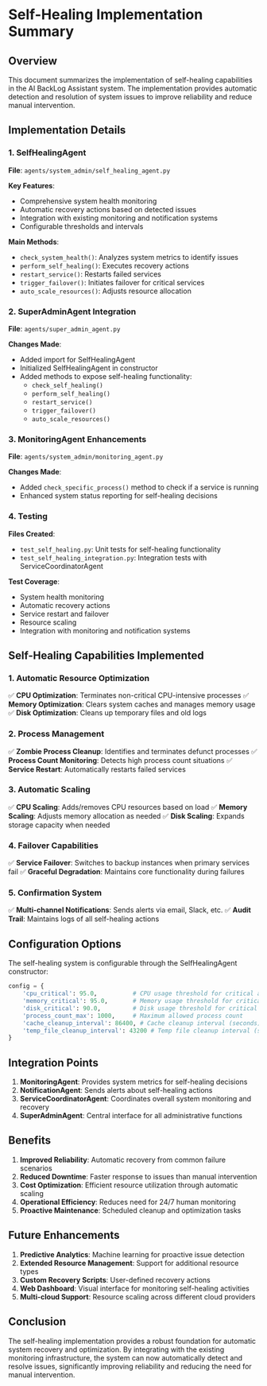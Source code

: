 


# Self-Healing Implementation Summary

## Overview

This document summarizes the implementation of self-healing capabilities in the AI BackLog Assistant system. The implementation provides automatic detection and resolution of system issues to improve reliability and reduce manual intervention.

## Implementation Details

### 1. SelfHealingAgent

**File**: `agents/system_admin/self_healing_agent.py`

**Key Features**:
- Comprehensive system health monitoring
- Automatic recovery actions based on detected issues
- Integration with existing monitoring and notification systems
- Configurable thresholds and intervals

**Main Methods**:
- `check_system_health()`: Analyzes system metrics to identify issues
- `perform_self_healing()`: Executes recovery actions
- `restart_service()`: Restarts failed services
- `trigger_failover()`: Initiates failover for critical services
- `auto_scale_resources()`: Adjusts resource allocation

### 2. SuperAdminAgent Integration

**File**: `agents/super_admin_agent.py`

**Changes Made**:
- Added import for SelfHealingAgent
- Initialized SelfHealingAgent in constructor
- Added methods to expose self-healing functionality:
  - `check_self_healing()`
  - `perform_self_healing()`
  - `restart_service()`
  - `trigger_failover()`
  - `auto_scale_resources()`

### 3. MonitoringAgent Enhancements

**File**: `agents/system_admin/monitoring_agent.py`

**Changes Made**:
- Added `check_specific_process()` method to check if a service is running
- Enhanced system status reporting for self-healing decisions

### 4. Testing

**Files Created**:
- `test_self_healing.py`: Unit tests for self-healing functionality
- `test_self_healing_integration.py`: Integration tests with ServiceCoordinatorAgent

**Test Coverage**:
- System health monitoring
- Automatic recovery actions
- Service restart and failover
- Resource scaling
- Integration with monitoring and notification systems

## Self-Healing Capabilities Implemented

### 1. Automatic Resource Optimization

✅ **CPU Optimization**: Terminates non-critical CPU-intensive processes
✅ **Memory Optimization**: Clears system caches and manages memory usage
✅ **Disk Optimization**: Cleans up temporary files and old logs

### 2. Process Management

✅ **Zombie Process Cleanup**: Identifies and terminates defunct processes
✅ **Process Count Monitoring**: Detects high process count situations
✅ **Service Restart**: Automatically restarts failed services

### 3. Automatic Scaling

✅ **CPU Scaling**: Adds/removes CPU resources based on load
✅ **Memory Scaling**: Adjusts memory allocation as needed
✅ **Disk Scaling**: Expands storage capacity when needed

### 4. Failover Capabilities

✅ **Service Failover**: Switches to backup instances when primary services fail
✅ **Graceful Degradation**: Maintains core functionality during failures

### 5. Confirmation System

✅ **Multi-channel Notifications**: Sends alerts via email, Slack, etc.
✅ **Audit Trail**: Maintains logs of all self-healing actions

## Configuration Options

The self-healing system is configurable through the SelfHealingAgent constructor:

```python
config = {
    'cpu_critical': 95.0,          # CPU usage threshold for critical action
    'memory_critical': 95.0,       # Memory usage threshold for critical action
    'disk_critical': 90.0,         # Disk usage threshold for critical action
    'process_count_max': 1000,     # Maximum allowed process count
    'cache_cleanup_interval': 86400, # Cache cleanup interval (seconds)
    'temp_file_cleanup_interval': 43200 # Temp file cleanup interval (seconds)
}
```

## Integration Points

1. **MonitoringAgent**: Provides system metrics for self-healing decisions
2. **NotificationAgent**: Sends alerts about self-healing actions
3. **ServiceCoordinatorAgent**: Coordinates overall system monitoring and recovery
4. **SuperAdminAgent**: Central interface for all administrative functions

## Benefits

1. **Improved Reliability**: Automatic recovery from common failure scenarios
2. **Reduced Downtime**: Faster response to issues than manual intervention
3. **Cost Optimization**: Efficient resource utilization through automatic scaling
4. **Operational Efficiency**: Reduces need for 24/7 human monitoring
5. **Proactive Maintenance**: Scheduled cleanup and optimization tasks

## Future Enhancements

1. **Predictive Analytics**: Machine learning for proactive issue detection
2. **Extended Resource Management**: Support for additional resource types
3. **Custom Recovery Scripts**: User-defined recovery actions
4. **Web Dashboard**: Visual interface for monitoring self-healing activities
5. **Multi-cloud Support**: Resource scaling across different cloud providers

## Conclusion

The self-healing implementation provides a robust foundation for automatic system recovery and optimization. By integrating with the existing monitoring infrastructure, the system can now automatically detect and resolve issues, significantly improving reliability and reducing the need for manual intervention.


